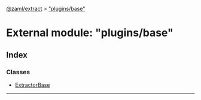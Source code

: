 [@zaml/extract](../README.md) > ["plugins/base"](../modules/_plugins_base_.md)

# External module: "plugins/base"

## Index

### Classes

* [ExtractorBase](../classes/_plugins_base_.extractorbase.md)

---

